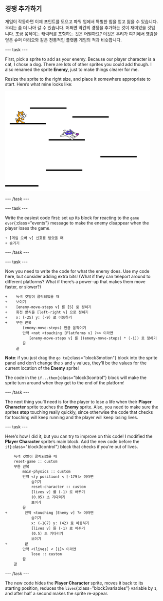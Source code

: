 ## 경쟁 추가하기

게임이 작동하면 이제 포인트를 모으고 파워 업에서 특별한 힘을 얻고 잃을 수 있습니다. 우리는 좀 더 나아 갈 수 있습니다. 어쩌면 약간의 경쟁을 추가하는 것이 재미있을 것입니다. 조금 움직이는 캐릭터를 포함하는 것은 어떨까요? 이것은 우리가 여기에서 영감을 얻은 슈퍼 마리오와 같은 전통적인 플랫폼 게임의 적과 비슷합니다.

\--- task \---

First, pick a sprite to add as your enemy. Because our player character is a cat, I chose a dog. There are lots of other sprites you could add though. I also renamed the sprite **Enemy**, just to make things clearer for me.

Resize the sprite to the right size, and place it somewhere appropriate to start. Here’s what mine looks like:

![The dog enemy sprite](images/enemySprite.png)

\--- /task \---

\--- task \---

Write the easiest code first: set up its block for reacting to the `game over`{:class="events"} message to make the enemy disappear when the player loses the game.

```blocks3
+ [게임 오버 v] 신호를 받았을 때
+ 숨기기
```

\--- /task \---

\--- task \---

Now you need to write the code for what the enemy does. Use my code here, but consider adding extra bits! (What if they can teleport around to different platforms? What if there’s a power-up that makes them move faster, or slower?)

```blocks3
+    녹색 깃발이 클릭되었을 때
+    보이기
+    [enemy-move-steps v] 를 [5] 로 정하기
+    회전 방식을 [left-right v] 으로 정하기
+    x: (-25) y: (-9) 로 이동하기
+    무한 반복
        (enemy-move-steps) 만큼 움직이기
        만약 <not <touching [Platforms v] ?>> 이라면
           [enemy-move-steps v] 를 ((enemy-move-steps) * (-1)) 로 정하기
        끝
     끝
```

**Note**: if you just drag the `go to`{:class="block3motion"} block into the sprite panel and don’t change the `x` and `y` values, they’ll be the values for the current location of the **Enemy** sprite!

The code in the `if...then`{:class="block3control"} block will make the sprite turn around when they get to the end of the platform!

\--- /task \---

The next thing you’ll need is for the player to lose a life when their **Player Character** sprite touches the **Enemy** sprite. Also, you need to make sure the sprites **stop** touching really quickly, since otherwise the code that checks for touching will keep running and the player will keep losing lives.

\--- task \---

Here's how I did it, but you can try to improve on this code! I modified the **Player Character** sprite’s main block. Add the new code before the `if`{:class="block3control"} block that checks if you're out of lives.

```blocks3
    녹색 깃발이 클릭되었을 때
    reset-game :: custom
    무한 반복
        main-physics :: custom
        만약 <(y position) < [-179]> 이라면
            숨기기
            reset-character :: custom
            [lives v] 를 (-1) 로 바꾸기
            (0.05) 초 기다리기
            보이기
        끝
+        만약 <touching [Enemy v] ?> 이라면
            숨기기
            x: (-187) y: (42) 로 이동하기
            [lives v] 를 (-1) 로 바꾸기
            (0.5) 초 기다리기
            보이기
+        끝
        만약 <(lives) < [1]> 이라면
            lose :: custom
        끝
    끝
```

\--- /task \---

The new code hides the **Player Character** sprite, moves it back to its starting position, reduces the `lives`{:class="block3variables"} variable by `1`, and after half a second makes the sprite re-appear.